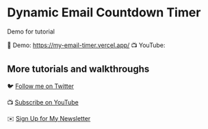 # Dynamic Email Countdown Timer

Demo for tutorial

🚀 Demo: https://my-email-timer.vercel.app/
📺 YouTube: 

## More tutorials and walkthroughs

🐦 [Follow me on Twitter](https://twitter.com/colbyfayock)

📺 [Subscribe on YouTube](https://www.youtube.com/colbyfayock)

✉️ [Sign Up for My Newsletter](https://colbyfayock.com/newsletter)
